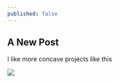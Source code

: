 ```yaml
---
published: false
---
```

## A New Post

I like more concave projects like this

![]({{site.baseurl}}/https://scontent-syd1-1.xx.fbcdn.net/v/t1.0-9/72380_10154078416303675_6974952481693867382_n.jpg?oh=51a1f7b65bd4a13d7d94cb40594b9bd7&oe=57D14BDE)
